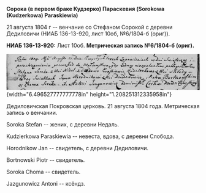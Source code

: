 **Сорока (в первом браке Кудзерко) Параскевия (Sorokowa (Kudzerkowa)
Paraskiewia)**

21 августа 1804 г -- венчание со Стефаном Сорокой с деревни Дедиловичи
(НИАБ 136-13-920, лист 10об, №6/1804-б (ориг)).

**НИАБ 136-13-920:** Лист 10об. **Метрическая запись №6/1804-б (ориг).**

![](./media/46de7e23d7bc59784218b221296187c9982acef7.png){width="6.496527777777778in"
height="1.208251312335958in"}

Дедиловичская Покровская церковь. 21 августа 1804 года. Метрическая
запись о венчании.

Soroka Stefan -- жених, с деревни Недаль.

Kudzierkowa Paraskiewia -- невеста, вдова, с деревни Слобода.

Horodnikow Jan -- свидетель, с деревни Дедиловичи.

Bortnowski Piotr -- свидетель.

Soroka Choma -- свидетель.

Jazgunowicz Antoni -- ксёндз.

